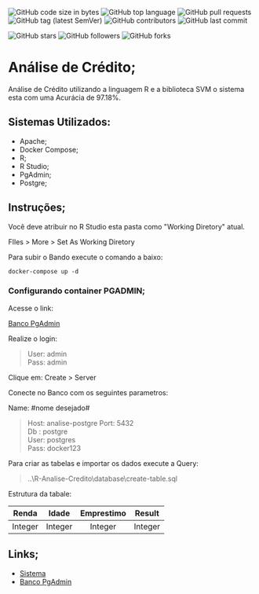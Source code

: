 ![GitHub code size in bytes](https://img.shields.io/github/languages/code-size/rauanisanfelice/R-Analise-Credito.svg)
![GitHub top language](https://img.shields.io/github/languages/top/rauanisanfelice/R-Analise-Credito.svg)
![GitHub pull requests](https://img.shields.io/github/issues-pr/rauanisanfelice/R-Analise-Credito.svg)
![GitHub tag (latest SemVer)](https://img.shields.io/github/tag/rauanisanfelice/R-Analise-Credito.svg)
![GitHub contributors](https://img.shields.io/github/contributors/rauanisanfelice/R-Analise-Credito.svg)
![GitHub last commit](https://img.shields.io/github/last-commit/rauanisanfelice/R-Analise-Credito.svg)

![GitHub stars](https://img.shields.io/github/stars/rauanisanfelice/R-Analise-Credito.svg?style=social)
![GitHub followers](https://img.shields.io/github/followers/rauanisanfelice.svg?style=social)
![GitHub forks](https://img.shields.io/github/forks/rauanisanfelice/R-Analise-Credito.svg?style=social)


# Análise de Crédito;

Análise de Crédito utilizando a linguagem R e a biblioteca SVM o sistema esta com uma Acurácia de 97.18%.

## Sistemas Utilizados:
* Apache;
* Docker Compose;
* R;
* R Studio;
* PgAdmin;
* Postgre;

## Instruções;

Você deve atribuir no R Studio esta pasta como "Working Diretory" atual.

FIles > More > Set As Working Diretory

Para subir o Bando execute o comando a baixo: 
```console
docker-compose up -d
```

### Configurando container PGADMIN;

Acesse o link:

[Banco PgAdmin](http://localhost:8080)

Realize o login:
>User: admin  
>Pass: admin

Clique em: Create > Server

Conecte no Banco com os seguintes parametros:  

Name: #nome desejado#  
>Host: analise-postgre
>Port: 5432  
>Db  : postgre  
>User: postgres  
>Pass: docker123

Para criar as tabelas e importar os dados execute a Query:
> ..\R-Analise-Credito\database\create-table.sql

Estrutura da tabale:  

|Renda|Idade|Emprestimo|Result|
|:-----:|:-----:|:------:|:------:|
|Integer|Integer|Integer|Integer|

## Links;

- [Sistema](http://localhost/R-Analise-Credito/app/result.php)  
- [Banco PgAdmin](http://localhost:8080)